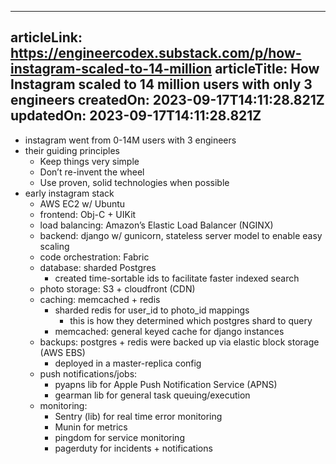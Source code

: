 -----------------------
articleLink: https://engineercodex.substack.com/p/how-instagram-scaled-to-14-million
articleTitle: How Instagram scaled to 14 million users with only 3 engineers
createdOn: 2023-09-17T14:11:28.821Z
updatedOn: 2023-09-17T14:11:28.821Z
-----------------------

- instagram went from 0-14M users with 3 engineers
- their guiding principles
  - Keep things very simple
  - Don’t re-invent the wheel
  - Use proven, solid technologies when possible
- early instagram stack
  - AWS EC2 w/ Ubuntu
  - frontend: Obj-C + UIKit
  - load balancing: Amazon’s Elastic Load Balancer (NGINX)
  - backend: django w/ gunicorn, stateless server model to enable easy scaling
  - code orchestration: Fabric
  - database: sharded Postgres
    - created time-sortable ids to facilitate faster indexed search
  - photo storage: S3 + cloudfront (CDN)
  - caching: memcached + redis
    - sharded redis for user_id to photo_id mappings
      - this is how they determined which postgres shard to query
    - memcached: general keyed cache for django instances
  - backups: postgres + redis were backed up via elastic block storage (AWS EBS)
    - deployed in a master-replica config
  - push notifications/jobs:
    - pyapns lib for Apple Push Notification Service (APNS)
    - gearman lib for general task queuing/execution
  - monitoring: 
    - Sentry (lib) for real time error monitoring
    - Munin for metrics
    - pingdom for service monitoring
    - pagerduty for incidents + notifications